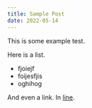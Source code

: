 ```yaml
---
title: Sample Post
date: 2022-05-14
---
```


This is some example test.

Here is a list.

- fjoiejf
- foijesfjis
- oghihog

And even a link. In [line](https://www.google.com).

